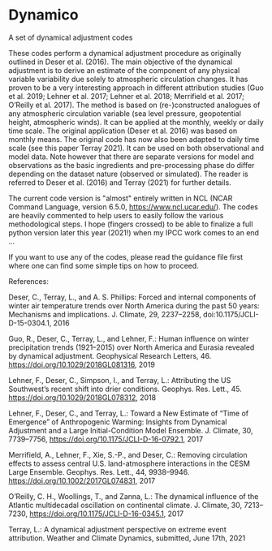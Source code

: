 # Dynamico
A set of dynamical adjustment codes

These codes perform a dynamical adjustment procedure as originally outlined in Deser et al. (2016). The main objective of the dynamical adjustment is to derive an estimate of the component of any physical variable variability due solely to atmospheric circulation changes. It has proven to be a very interesting approach in different attribution studies (Guo et al. 2019; Lehner et al. 2017; Lehner et al. 2018; Merrifield et al. 2017; O’Reilly et al. 2017). The method is based on (re-)constructed analogues of any atmospheric circulation variable (sea level pressure, geopotential height, atmospheric winds). It can be applied at the monthly, weekly or daily time scale. The original application (Deser et al. 2016) was based on monthly means. The original code has now also been adapted to daily time scale (see this paper Terray 2021). It can be used on both observational and model data. Note however that there are separate versions for model and observations as the basic ingredients and pre-processing phase do differ depending on the dataset nature (observed or simulated). The reader is referred to Deser et al. (2016) and Terray (2021) for further details.

The current code version is "almost" entirely written in NCL (NCAR Command Language, version 6.5.0, https://www.ncl.ucar.edu/). The codes are heavily commented to help users to easily follow the various methodological steps. I hope (fingers crossed) to be able to finalize a full python version later this year (2021!) when my IPCC work comes to an end ...

If you want to use any of the codes, please read the guidance file first where one can find some simple tips on how to proceed.

References:

Deser, C., Terray, L., and A. S. Phillips: Forced and internal components of winter air temperature trends over North America during the past 50 years: Mechanisms and implications. J. Climate, 29, 2237–2258, doi:10.1175/JCLI-D-15-0304.1, 2016

Guo, R., Deser, C., Terray, L., and Lehner, F.: Human influence on winter precipitation trends (1921–2015) over North America and Eurasia revealed by dynamical adjustment. Geophysical Research Letters, 46. https://doi.org/10.1029/2018GL081316, 2019

Lehner, F., Deser, C., Simpson, I., and Terray, L.: Attributing the US Southwest’s recent shift into drier conditions. Geophys. Res. Lett., 45. https://doi.org/10.1029/2018GL078312, 2018

Lehner, F., Deser, C., and Terray, L.: Toward a New Estimate of “Time of Emergence” of Anthropogenic Warming: Insights from Dynamical Adjustment and a Large Initial-Condition Model Ensemble. J. Climate, 30, 7739–7756, https://doi.org/10.1175/JCLI-D-16-0792.1, 2017

Merrifield, A., Lehner, F., Xie, S.-P., and Deser, C.: Removing circulation effects to assess central U.S. land-atmosphere interactions in the CESM Large Ensemble. Geophys. Res. Lett., 44, 9938–9946. https://doi.org/10.1002/2017GL074831, 2017

O’Reilly, C. H., Woollings, T., and Zanna, L.: The dynamical influence of the Atlantic multidecadal oscillation on continental climate. J. Climate, 30, 7213–7230, https://doi.org/10.1175/JCLI-D-16-0345.1, 2017

Terray, L.: A dynamical adjustment perspective on extreme event attribution. Weather and Climate Dynamics, submitted, June 17th, 2021
